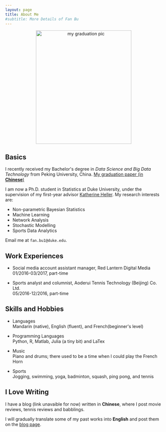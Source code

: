 ```yaml
---
layout: page
title: About Me
#subtitle: More Details of Fan Bu
---
```


<p align="center"> 
<img src="https://fanbuduke17.github.io/FanBu_GraduationCeremony_2.jpg" alt="my graduation pic" width="307" height="365">
</p>

## Basics

I recently received my Bachelor's degree in _Data Science and Big Data Technology_ from Peking University, China. [My graduation paper (in **Chinese**)](https://fanbuduke17.github.io/Graduation_Paper.pdf)

I am now a Ph.D. student in Statistics at Duke University, under the supervision of my first-year advisor [Katherine Heller](http://www2.stat.duke.edu/~kheller/). My research interests are:

- Non-parametric Bayesian Statistics
- Machine Learning
- Network Analysis
- Stochastic Modelling
- Sports Data Analytics

Email me at ``fan.bu1@duke.edu``.

## Work Experiences

* Social media account assistant manager, Red Lantern Digital Media  
  01/2016-03/2017, part-time

* Sports analyst and columnist, Aoderui Tennis Technology (Beijing) Co. Ltd.   
  05/2016-12/2016, part-time

## Skills and Hobbies

* Languages  
  Mandarin (native), English (fluent), and French(beginner's level)
  
* Programming Languages  
  Python, R, Matlab, Julia (a tiny bit) and LaTex
  
* Music  
  Piano and drums; there used to be a time when I could play the French Horn
  
* Sports   
  Jogging, swimming, yoga, badminton, squash, ping pong, and tennis

## I Love Writing

I have a blog (link unavaible for now) written in **Chinese**, where I post movie reviews, tennis reviews and babblings. 

I will gradually translate some of my past works into **English** and post them on the [blog page](https://https://fanbuduke17.github.io/blog).
